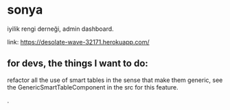 # sonya
iyilik rengi derneği, admin dashboard.

link: https://desolate-wave-32171.herokuapp.com/

## for devs, the things I want to do:
refactor all the use of smart tables in the sense that make them generic, see the 
GenericSmartTableComponent in the src for this feature.




.
